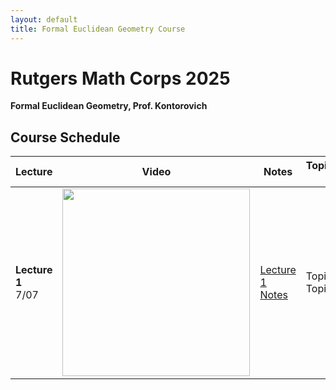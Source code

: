 ```yaml
---
layout: default
title: Formal Euclidean Geometry Course
---
```


# Rutgers Math Corps 2025
**Formal Euclidean Geometry, Prof. Kontorovich**

## Course Schedule

| Lecture | Video | Notes | Topics/Comments/Further Links |
|---------|-------|-------|-------------------------------|
| **Lecture 1**<br>7/07 |  <a href="https://youtu.be/I2zaPoj3G50" target="_blank"> <img src="https://img.youtube.com/vi/I2zaPoj3G50/maxresdefault.jpg" width="300"> </a> | <a href="https://youtu.be/I2zaPoj3G50" target="_blank">Lecture 1 Notes</a> | Topic1 <br> Topic2 |
